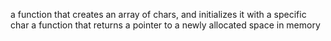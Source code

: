 a function that creates an array of chars, and initializes it with a specific char
a function that returns a pointer to a newly allocated space in memory
